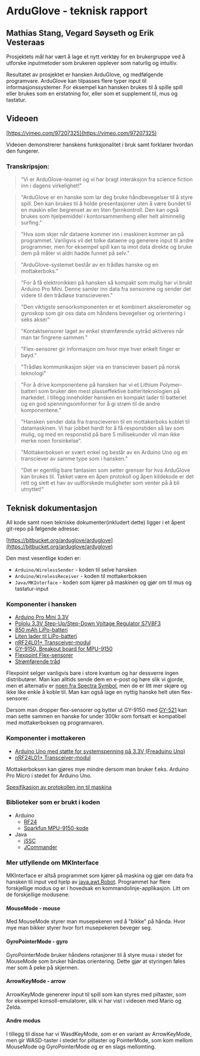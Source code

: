 # ArduGlove - teknisk rapport

## Mathias Stang, Vegard Søyseth og Erik Vesteraas

Prosjektets mål har vært å lage et nytt verktøy for en brukergruppe ved å utforske inputmetoder som brukeren opplever som naturlig og intuitiv.

Resultatet av prosjektet er hansken ArduGlove, og medfølgende programvare. ArduGlove kan tilpasses flere typer input til informasjonssystemer. For eksempel kan hansken brukes til å spille spill eller brukes som en erstatning for, eller som et supplement til, mus og tastatur.

## Videoen

[https://vimeo.com/97207325](https://vimeo.com/97207325)

Videoen demonstrerer hanskens funksjonalitet i bruk samt forklarer hvordan den fungerer.

### Transkripsjon:

>“Vi er ArduGlove-teamet og vi har bragt interaksjon fra science fiction inn i dagens virkelighet!”

>"ArduGlove er en hanske som lar deg bruke håndbevegelser til å styre spill. Den kan brukes til å holde presentasjoner uten å være bundet til en maskin eller begrenset av en liten fjernkontroll. Den kan også brukes som hjelpemiddel i kontorsammenheng eller helt alminnelig surfing."

>"Hva som skjer når dataene kommer inn i maskinen kommer an på programmet. Vanligvis vil det tolke dataene og generere input til andre programmer, men for eksempel spill kan ta imot data direkte og bruke dem på måter vi aldri hadde funnet på selv." 

>"ArduGlove-systemet består av en trådløs hanske og en mottakerboks."

>"For å få elektronikken på hansken så kompakt som mulig har vi brukt Arduino Pro Mini. Denne samler inn data fra sensorene og sender det videre til den trådløse transcieveren."

>"Den viktigste sensorkomponenten er et kombinert akselerometer og gyroskop som gir oss data om håndens bevegelser og orientering i seks akser"

>"Kontaktsensorer laget av enkel strømførende sytråd aktiveres når man tar fingrene sammen."

>"Flex-sensorer gir informasjon om hvor mye hver enkelt finger er bøyd."

>"Trådløs kommunikasjon skjer via en transciever basert på norsk teknologi"

>"For å drive komponentene på hansken har vi et Lithium Polymer-batteri som bruker den mest plasseffektive batteriteknologien på markedet. I tillegg inneholder hansken en kompakt lader til batteriet og en god spenningsomformer for å gi strøm til de andre komponentene."

>"Hansken sender data fra transcieveren til en mottakerboks koblet til datamaskinen. Vi har jobbet hardt for å få responstiden så lav som mulig, og med en responstid på bare 5 millisekunder vil man ikke merke noen forsinkelse”.

>"Mottakerboksen er svært enkel og består av en Arduino Uno og en transciever av samme type som i hansken."

>"Det er egentlig bare fantasien som setter grenser for hva ArduGlove kan brukes til. Takket være en åpen protokoll og åpen kildekode er det rett og slett et hav av uutforskede muligheter som venter på å bli utnyttet!"

## Teknisk dokumentasjon

All kode samt noen tekniske dokumenter(inkludert dette) ligger i et åpent git-repo på følgende adresse:

[https://bitbucket.org/arduglove/arduglove](https://bitbucket.org/arduglove/arduglove)

Den mest vesentlige koden er:

- `Arduino/WirelessSender` - koden til selve hansken
- `Arduino/WirelessReceiver` - koden til mottakerboksen
- `Java/MKInterface` - koden som kjører på maskinen og gjør om til mus og tastatur-input

### Komponenter i hansken

- [Arduino Pro Mini 3.3V](https://www.sparkfun.com/products/11114)
- [Pololu 3.3V Step-Up/Step-Down Voltage Regulator S7V8F3](http://www.pololu.com/product/2122)
- [850 mAh LiPo-batteri](https://www.sparkfun.com/products/341)
- [Liten lader til LiPo-batteri](https://www.sparkfun.com/products/10217)
- [nRF24L01+ Transceiver-modul](http://www.ebay.com/sch/i.html?_nkw=nrf24l01)
- [GY-9150, Breakout board for MPU-9150](http://www.ebay.com/sch/i.html?_nkw=gy-9150)
- [Flexpoint Flex-sensorer](http://www.flexpoint.com)
- [Strømførende tråd](https://www.sparkfun.com/products/10867)

Flexpoint selger vanligvis bare i store kvantum og har dessverre ingen distributører. Man kan alltids sende dem en e-post og høre slik vi gjorde, men et alternativ er [noen fra Spectra Symbol](https://www.sparkfun.com/products/10264), men de er litt mer skjøre og ikke like enkle å koble til. Man kan også lage en nyttig hanske helt uten flex-sensorer.

Dersom man dropper flex-sensorer og bytter ut GY-9150 med [GY-521](http://www.ebay.com/sch/i.html?_nkw=gy-521) kan man sette sammen en hanske for under 300kr som fortsatt er kompatibel med mottakerboksen og programvaren.

### Komponenter i mottakeren

- [Arduino Uno med støtte for systemspenning på 3.3V (Freaduino Uno)](http://www.elecfreaks.com/store/freaduino-uno-rev18-mbefuno-p-414.html)
- [nRF24L01+ Transceiver-modul](http://www.ebay.com/sch/i.html?_nkw=nrf24l01)

Mottakerboksen kan gjøres mye mindre dersom man bruker f.eks. Arduino Pro Micro i stedet for Arduino Uno.

[Spesifikasjon av protokollen inn til maskina](https://bitbucket.org/arduglove/arduglove/src/fb02235df6ee/Supporting%20Files/ProtocolSpec.md?at=master)

### Biblioteker som er brukt i koden

- Arduino
    - [RF24](https://github.com/TMRh20/RF24)
    - [Sparkfun MPU-9150-kode](https://github.com/sparkfun/MPU-9150_Breakout)
- Java
    - [jSSC](https://github.com/scream3r/java-simple-serial-connector)
    - [JCommander](http://jcommander.org)

### Mer utfyllende om MKInterface

MKInterface er altså programmet som kjører på maskina og gjør om data fra hansken til input ved hjelp av [java.awt.Robot](http://docs.oracle.com/javase/7/docs/api/java/awt/Robot.html). Programmet har flere forskjellige modus og er i hovedsak en kommandolinje-applikasjon. Litt om de forskjellige modusene:

#### MouseMode - mouse

Med MouseMode styrer man musepekeren ved å "bikke" på hånda. Hvor mye man bikker styrer hvor fort musepekeren beveger seg.

#### GyroPointerMode - gyro

GyroPointerMode bruker håndens rotasjoner til å styre musa i stedet for MouseMode som bruker håndas orientering. Dette gjør at styringen føles mer som å peke på skjermen.

#### ArrowKeyMode - arrow

ArrowKeyMode genererer input til spill som kan styres med piltaster, som for eksempel konsoll-emulatorer, slik vi har vist i videoen med Mario og Zelda.

#### Andre modus

I tillegg til disse har vi WasdKeyMode, som er en variant av ArrowKeyMode, men gir WASD-taster i stedet for piltaster og PointerMode, som kom mellom MouseMode og GyroPointerMode og er en slags mellomting.
